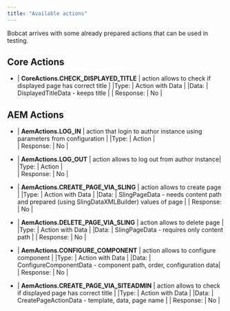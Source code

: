 ```yaml
---
title: "Available actions"
---
```


Bobcat arrives with some already prepared actions that can be used in testing.

## Core Actions

  - | **CoreActions.CHECK_DISPLAYED_TITLE** |  action allows to check if displayed page has correct title |
     |Type: | Action with Data |
     |Data: | DisplayedTitleData - keeps title |
    | Response: | No |
     
## AEM Actions

  - | **AemActions.LOG_IN** |  action that login to author instance using parameters from configuration |
     |Type: | Action |     
    | Response: | No |
    
  - | **AemActions.LOG_OUT** |  action allows to log out from author instance|
     |Type: | Action |     
    | Response: | No |
    
  - | **AemActions.CREATE_PAGE_VIA_SLING** |  action allows to create page |
     |Type: | Action with Data |
     |Data: | SlingPageData - needs content path and prepared (using SlingDataXMLBuilder) values of page |
    | Response: | No |
    
  - | **AemActions.DELETE_PAGE_VIA_SLING** |  action allows to delete page |
     |Type: | Action with Data |
     |Data: | SlingPageData - requires only content path |
    | Response: | No |
    
  - | **AemActions.CONFIGURE_COMPONENT** |  action allows to configure component |
     |Type: | Action with Data |
     |Data: | ConfigureComponentData - component path, order, configuration data| 
    | Response: | No |

  - | **AemActions.CREATE_PAGE_VIA_SITEADMIN** |  action allows to check if displayed page has correct title |
     |Type: | Action with Data |
     |Data: | CreatePageActionData - template, data, page name |
    | Response: | No |
